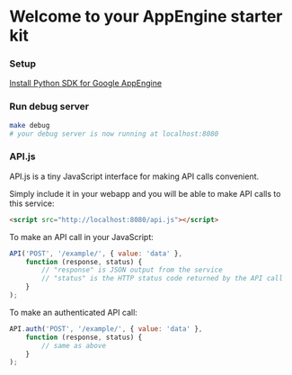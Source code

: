 # Welcome to your AppEngine starter kit

### Setup

[Install Python SDK for Google AppEngine](https://developers.google.com/appengine/downloads)

### Run debug server

```sh
make debug
# your debug server is now running at localhost:8080
```

### API.js

API.js is a tiny JavaScript interface for making API calls convenient.

Simply include it in your webapp and you will be able to make API calls to this service:

```html
<script src="http://localhost:8080/api.js"></script>
```

To make an API call in your JavaScript:

```js
API('POST', '/example/', { value: 'data' },
    function (response, status) {
        // "response" is JSON output from the service
        // "status" is the HTTP status code returned by the API call
    }
);
```

To make an authenticated API call:

```js
API.auth('POST', '/example/', { value: 'data' },
    function (response, status) {
        // same as above
    }
);
```
